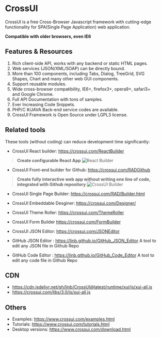 # CrossUI

CrossUI is a free Cross-Browser Javascript framework with cutting-edge functionality for SPA(Single Page Application) web application.

<strong>Compatible with older browsers, even IE6</strong>

## Features & Resources

  1.  Rich client-side API, works with any backend or static HTML pages.
  2.  Web services (JSON/XML/SOAP) can be directly bound.
  3.  More than 100 components, including Tabs, Dialog, TreeGrid, SVG Shapes, Chart and many other web GUI components.
  4.  Support reusable modules.
  5.  Wide cross-browser compatibility, IE6+, firefox3+, opera9+, safari3+ and Google Chrome.
  6.  Full API Documentation with tons of samples.
  7.  Ever Increasing Code Snippets.
  8.  PHP/C #/JAVA Back-end service codes are available.
  9.  CrossUI Framework is Open Source under LGPL3 license.


## Related tools

These tools (without coding) can reduce development time significantly:

* CrossUI React builder: https://crossui.com/ReactBuilder <br>
> <b>Create configurable React App</b>
![React Builder](https://crossui.com/img/React-Builder-1.png)


* CrossUI Front-end builder for Github: https://crossui.com/RADGithub <br>
> <b>Create fully interactive web app without writing one line of code, integrated with Github repository</b>
![CrossUI Builder](https://crossui.com/img/feature-1.png)

* CrossUI Single Page Builder: https://crossui.com/RAD/Builder.html

* CrossUI Embeddable Desginer: https://crossui.com/Designer/

* CrossUI Theme Roller: https://crossui.com/ThemeRoller

* CrossUI Form Builder https://crossui.com/FormBuilder

* CrossUI JSON Editor: https://crossui.com/JSONEditor

* GitHub JSON Editor : https://linb.github.io/GitHub_JSON_Editor
  A tool to edit any JSON file in Github Repo

* GitHub Code Editor : https://linb.github.io/GitHub_Code_Editor
  A tool to edit any code file in  Github Repo

## CDN
* https://cdn.jsdelivr.net/gh/linb/CrossUI@latest/runtime/xui/js/xui-all.js
* https://crossui.com/libs/3.0/js/xui-all.js

## Others
* Examples: https://www.crossui.com/examples.html
* Tutorials: https://www.crossui.com/tutorials.html
* Desktop versions: https://www.crossui.com/download.html
